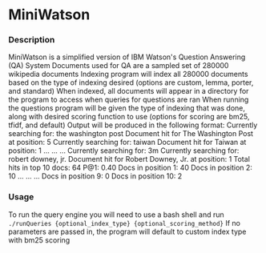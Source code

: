 # MiniWatson

### Description
MiniWatson is a simplified version of IBM Watson's Question Answering (QA) System
Documents used for QA are a sampled set of 280000 wikipedia documents
Indexing program will index all 280000 documents based on the type of indexing desired (options are custom, lemma, porter, and standard)
When indexed, all documents will appear in a directory for the program to access when queries for questions are ran
When running the questions program will be given the type of indexing that was done, along with desired scoring function to use (options for scoring are bm25, tfidf, and default)
Output will be produced in the following format:
Currently searching for: the washington post
Document hit for The Washington Post at position: 5
Currently searching for: taiwan
Document hit for Taiwan at position: 1
...
...
...
Currently searching for: 3m
Currently searching for: robert downey, jr.
Document hit for Robert Downey, Jr. at position: 1
Total hits in top 10 docs: 64
P@1: 0.40
Docs in position 1: 40
Docs in position 2: 10
...
...
...
Docs in position 9: 0
Docs in position 10: 2

### Usage
To run the query engine you will need to use a bash shell and run `./runQueries {optional_index_type} {optional_scoring_method}`
If no parameters are passed in, the program will default to custom index type with bm25 scoring
